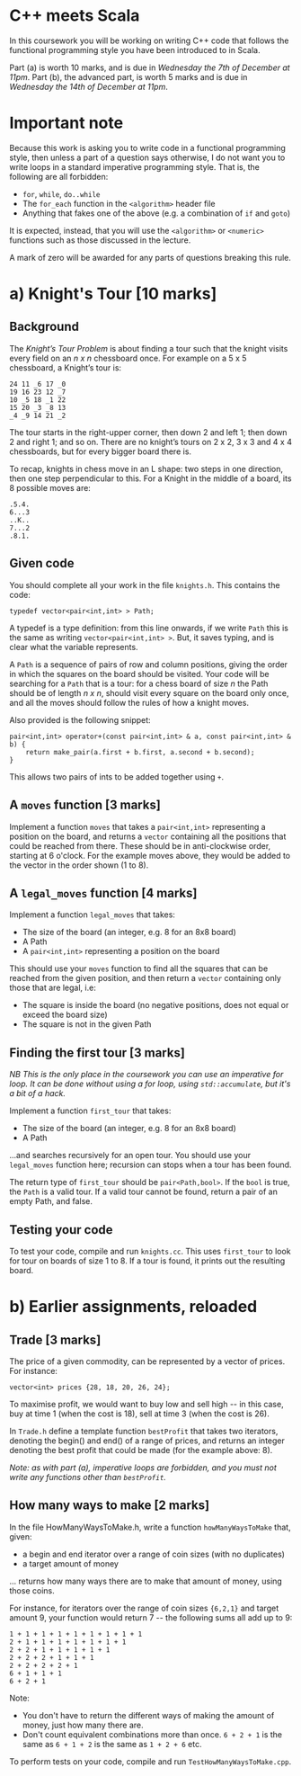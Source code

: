 # C++ meets Scala

In this coursework you will be working on writing C++ code that follows the functional programming style you have been introduced to in Scala.

Part (a) is worth 10 marks, and is due in *Wednesday the 7th of December at 11pm*.  Part (b), the advanced part, is worth 5 marks and is due in *Wednesday the 14th of December at 11pm*.

# Important note

Because this work is asking you to write code in a functional programming style, then unless a part of a question says otherwise, I do not want you to write loops in a standard imperative programming style.  That is, the following are all forbidden:

- `for`, `while`, `do..while`
- The `for_each` function in the `<algorithm>` header file
- Anything that fakes one of the above (e.g. a combination of `if` and `goto`)

It is expected, instead, that you will use the `<algorithm>` or `<numeric>` functions such as those discussed in the lecture.

A mark of zero will be awarded for any parts of questions breaking this rule.

# a) Knight's Tour [10 marks]

## Background

The *Knight’s Tour Problem* is about finding a tour such that the knight visits
every field on an *n x n* chessboard once. For example on a 5 x 5 chessboard, a
Knight’s tour is:

`24 11 _6 17 _0`  
`19 16 23 12 _7`  
`10 _5 18 _1 22`  
`15 20 _3 _8 13`  
`_4 _9 14 21 _2`
 
The tour starts in the right-upper corner, then down 2 and left 1; then down 2 and right 1; and so on.  There are no knight’s tours on 2 x 2, 3 x 3 and 4 x 4 chessboards,
but for every bigger board there is.

To recap, knights in chess move in an L shape: two steps in one direction, then one step perpendicular to this.  For a Knight in the middle of a board, its 8 possible moves are:

`.5.4.`  
`6...3`  
`..K..`  
`7...2`  
`.8.1.`

## Given code

You should complete all your work in the file `knights.h`.  This contains the code:

`typedef vector<pair<int,int> > Path;`

A typedef is a type definition: from this line onwards, if we write `Path` this is the same as writing `vector<pair<int,int> >`.  But, it saves typing, and is clear what the variable represents.

A `Path` is a sequence of pairs of row and column positions, giving the order in which the squares on the board should be visited.  Your code will be searching for a `Path` that is a tour: for a chess board of size *n* the Path should be of length *n x n*, should visit every square on the board only once, and all the moves should follow the rules of how a knight moves.

Also provided is the following snippet:

`pair<int,int> operator+(const pair<int,int> & a, const pair<int,int> & b) {`  
`    return make_pair(a.first + b.first, a.second + b.second);`  
`}`

This allows two pairs of ints to be added together using `+`.

## A `moves` function [3 marks]

Implement a function `moves` that takes a `pair<int,int>` representing a position on the board, and returns a `vector` containing all the positions that could be reached from there.  These should be in anti-clockwise order, starting at 6 o'clock.  For the example moves above, they would be added to the vector in the order shown (1 to 8).


## A `legal_moves` function [4 marks]

Implement a function `legal_moves` that takes:

- The size of the board (an integer, e.g. 8 for an 8x8 board)
- A Path
- A `pair<int,int>` representing a position on the board

This should use your `moves` function to find all the squares that can be reached from the given position, and then return a `vector` containing only those that are legal, i.e:

- The square is inside the board (no negative positions, does not equal or exceed the board size)
- The square is not in the given Path

## Finding the first tour [3 marks]

*NB This is the only place in the coursework you can use an imperative for loop.  It can be done without using a for loop, using `std::accumulate`, but it's a bit of a hack.*

Implement a function `first_tour` that takes:

- The size of the board (an integer, e.g. 8 for an 8x8 board)
- A Path

...and searches recursively for an open tour.  You should use your `legal_moves` function here; recursion can stops when a tour has been found.

The return type of `first_tour` should be `pair<Path,bool>`.  If the `bool` is true, the `Path` is a valid tour.  If a valid tour cannot be found, return a pair of an empty Path, and false.

## Testing your code

To test your code, compile and run `knights.cc`.  This uses `first_tour` to look for tour on boards of size 1 to 8.  If a tour is found, it prints out the resulting board.

# b) Earlier assignments, reloaded

## Trade [3 marks]

The price of a given commodity, can be represented by a vector of prices.  For instance:

`vector<int> prices {28, 18, 20, 26, 24};`  

To maximise profit, we would want to buy low and sell high -- in this case, buy at time 1 (when the cost is 18), sell at time 3 (when the cost is 26).

In `Trade.h` define a template function `bestProfit` that takes two iterators, denoting the begin() and end() of a range of prices, and returns an integer denoting the best profit that could be made (for the example above: 8).

*Note: as with part (a), imperative loops are forbidden, and you must not write any functions other than `bestProfit`.*

## How many ways to make [2 marks]

In the file HowManyWaysToMake.h, write a function `howManyWaysToMake` that, given:
 
- a begin and end iterator over a range of coin sizes (with no duplicates)
- a target amount of money

... returns how many ways there are to make that amount of money, using those coins.

For instance, for iterators over the range of coin sizes `{6,2,1}` and target amount 9, your function would return 7 -- the following sums all add up to 9:

`1 + 1 + 1 + 1 + 1 + 1 + 1 + 1 + 1`  
`2 + 1 + 1 + 1 + 1 + 1 + 1 + 1`  
`2 + 2 + 1 + 1 + 1 + 1 + 1`  
`2 + 2 + 2 + 1 + 1 + 1`  
`2 + 2 + 2 + 2 + 1`  
`6 + 1 + 1 + 1`  
`6 + 2 + 1`  

Note:

- You don't have to return the different ways of making the amount of money, just how many there are.
- Don't count equivalent combinations more than once.  `6 + 2 + 1` is the same as `6 + 1 + 2` is the same as `1 + 2 + 6` etc.


To perform tests on your code, compile and run `TestHowManyWaysToMake.cpp`.
